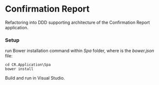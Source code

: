 # Confirmation Report

Refactoring into DDD supporting architecture of the Confirmation Report application.

### Setup

run Bower installation command within _Spa_ folder, where is the _bower.json_ file:

    cd CR.Application\Spa
    bower install

Build and run in Visual Studio.
